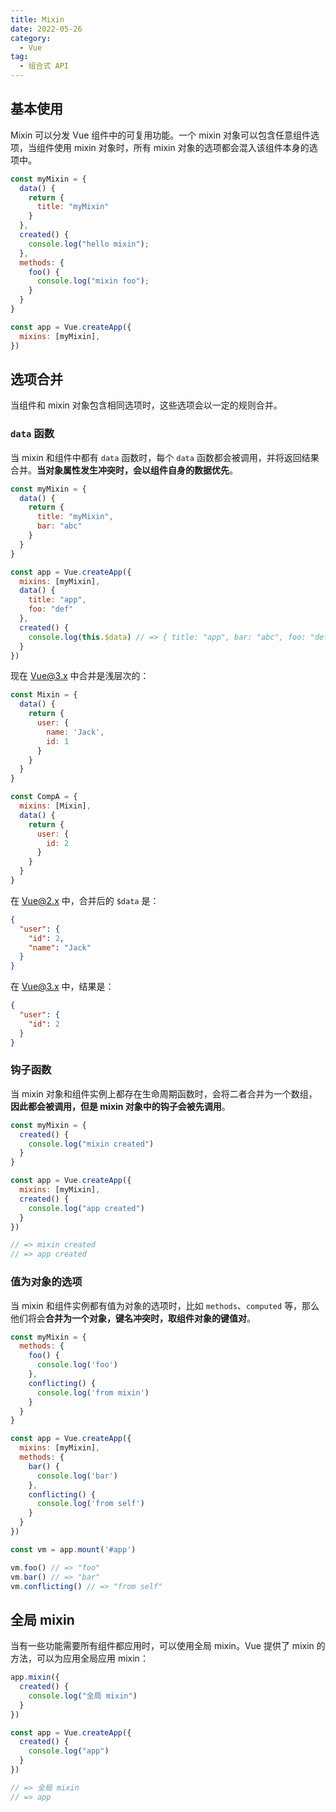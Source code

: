 ```yaml
---
title: Mixin
date: 2022-05-26
category:
  - Vue
tag:
  - 组合式 API
---
```


## 基本使用

Mixin 可以分发 Vue 组件中的可复用功能。一个 mixin 对象可以包含任意组件选项，当组件使用 mixin 对象时，所有 mixin 对象的选项都会混入该组件本身的选项中。

```js
const myMixin = {
  data() {
    return {
      title: "myMixin"
    }
  },
  created() {
    console.log("hello mixin");
  },
  methods: {
    foo() {
      console.log("mixin foo");
    }
  }
}

const app = Vue.createApp({
  mixins: [myMixin],
})
```

## 选项合并

当组件和 mixin 对象包含相同选项时，这些选项会以一定的规则合并。

### `data` 函数

当 mixin 和组件中都有 `data` 函数时，每个 `data` 函数都会被调用，并将返回结果合并。**当对象属性发生冲突时，会以组件自身的数据优先**。

```js
const myMixin = {
  data() {
    return {
      title: "myMixin",
      bar: "abc"
    }
  }
}

const app = Vue.createApp({
  mixins: [myMixin],
  data() {
    title: "app",
    foo: "def"
  },
  created() {
    console.log(this.$data) // => { title: "app", bar: "abc", foo: "def" }
  }
})
```

现在 Vue@3.x 中合并是浅层次的：

```js
const Mixin = {
  data() {
    return {
      user: {
        name: 'Jack',
        id: 1
      }
    }
  }
}

const CompA = {
  mixins: [Mixin],
  data() {
    return {
      user: {
        id: 2
      }
    }
  }
}
```

在 Vue@2.x 中，合并后的 `$data` 是：

```json
{
  "user": {
    "id": 2,
    "name": "Jack"
  }
}
```

在 Vue@3.x 中，结果是：

```json
{
  "user": {
    "id": 2
  }
}
```

### 钩子函数

当 mixin 对象和组件实例上都存在生命周期函数时，会将二者合并为一个数组，**因此都会被调用，但是 mixin 对象中的钩子会被先调用**。

```js
const myMixin = {
  created() {
    console.log("mixin created")
  }
}

const app = Vue.createApp({
  mixins: [myMixin],
  created() {
    console.log("app created")
  }
})

// => mixin created
// => app created
```

### 值为对象的选项

当 mixin 和组件实例都有值为对象的选项时，比如 `methods`、`computed` 等，那么他们将会**合并为一个对象，键名冲突时，取组件对象的键值对**。

```js
const myMixin = {
  methods: {
    foo() {
      console.log('foo')
    },
    conflicting() {
      console.log('from mixin')
    }
  }
}

const app = Vue.createApp({
  mixins: [myMixin],
  methods: {
    bar() {
      console.log('bar')
    },
    conflicting() {
      console.log('from self')
    }
  }
})

const vm = app.mount('#app')

vm.foo() // => "foo"
vm.bar() // => "bar"
vm.conflicting() // => "from self"
```

## 全局 mixin

当有一些功能需要所有组件都应用时，可以使用全局 mixin。Vue 提供了 mixin 的方法，可以为应用全局应用 mixin：

```js
app.mixin({
  created() {
    console.log("全局 mixin")
  }
})

const app = Vue.createApp({
  created() {
    console.log("app")
  }
})

// => 全局 mixin
// => app
```